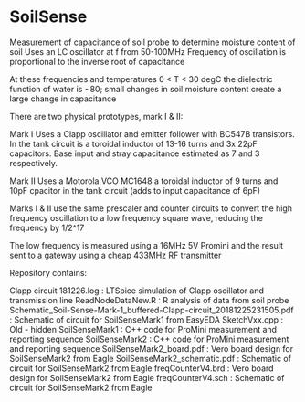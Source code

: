 # SoilSense
Measurement of capacitance of soil probe to determine moisture content of soil
Uses an LC oscillator at f from 50-100MHz
Frequency of oscillation is proportional to the inverse root of capacitance

At these frequencies and temperatures 0 < T < 30 degC the dielectric function of water is ~80; small changes in soil moisture content create a large change in capacitance

There are two physical prototypes, mark I & II:

Mark I
Uses a Clapp oscillator and emitter follower with BC547B transistors.  In the tank circuit is a toroidal inductor of 13-16 turns and 3x 22pF capacitors.
Base input and stray capacitance estimated as 7 and 3 respectively.  

Mark II
Uses a Motorola VCO MC1648 a toroidal inductor of 9 turns and 10pF cpacitor in the tank circuit (adds to input capacitance of 6pF)

Marks I & II use the same prescaler and counter circuits to convert the high frequency oscillation to a low frequency square wave, reducing the frequency by 1/2^17 

The low frequency is measured using a 16MHz 5V Promini and the result sent to a gateway using a cheap 433MHz RF transmitter 


Repository contains:

Clapp circuit 181226.log	:	LTSpice simulation of Clapp oscillator and transmission line
ReadNodeDataNew.R	:	R analysis of data from soil probe
Schematic_Soil-Sense-Mark-1_buffered-Clapp-circuit_20181225231505.pdf	:	Schematic of circuit for SoilSenseMark1 from EasyEDA
SketchVxx.cpp	:	Old - hidden
SoilSenseMark1	:	C++ code for ProMini measurement and reporting sequence
SoilSenseMark2	:	C++ code for ProMini measurement and reporting sequence
SoilSenseMark2_board.pdf	:	Vero board design for SoilSenseMark2 from Eagle
SoilSenseMark2_schematic.pdf	:	Schematic of circuit for SoilSenseMark2 from Eagle
freqCounterV4.brd	:	Vero board design for SoilSenseMark2 from Eagle
freqCounterV4.sch	:	Schematic of circuit for SoilSenseMark2 from Eagle


